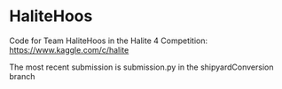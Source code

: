 # HaliteHoos

Code for Team HaliteHoos in the Halite 4 Competition: https://www.kaggle.com/c/halite

The most recent submission is submission.py in the shipyardConversion branch
